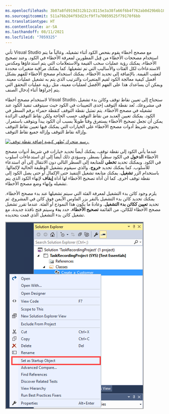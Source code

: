 ```yaml
---
ms.openlocfilehash: 3b07a8fd919d312b12c8115e3a38fa66f6b4f762ab0d29b6b18549d47dedac99
ms.sourcegitcommit: 511a76b204f93d23cf9f7a70059525f79170f6bb
ms.translationtype: HT
ms.contentlocale: ar-SA
ms.lasthandoff: 08/11/2021
ms.locfileid: "7059325"
---
```


تأتي Visual Studio مع مصحح أخطاء يقوم بفحص الكود أثناء تشغيله. وغالباً ما يتم استخدام مصححات الأخطاء من قِبل المطورين لمعرفة الأخطاء في الكود. وعند تصحيح الأخطاء، يمكنك رؤية عمليات سحب القيمة والاستعلامات التي يتم استدعاؤها ومكدس الاستدعاءات لكل الفئات والأساليب التي تم تشغيلها. كما يمكنك مراقبة متغيرات محددة لتعقب القيمة. بالإضافة إلى تحديد الأخطاء، يمكنك استخدام مصحح الأخطاء للفهم بشكل أفضل كيفية معالجة الكود لقيم المتغيرات والترتيب الذي يتم به تشغيل عمليات معينة. ويمكن أن يساعدك هذا على الفهم الأفضل لعمليات معينة، مثل رؤية عمليات التحقق التي يتم إجراؤها أثناء إدخال الصنف.

لاستخدام مصحح أخطاء Visual Studio، ستحتاج إلى تعيين نقاط توقف وكائن بدء تشغيل في مشروعك. تُعد نقطة التوقف إحدى التعيينات في الكود حيث سيتوقف تنفيذ الكود عند تشغيله في مصحح الأخطاء. يتم تمثيل نقطة التوقف كنقطة حمراء برقم السطر في الكود. يمكنك تعيين العديد من نقاط التوقف حسب الحاجة ولكن نقاط التوقف الزائدة يمكن أن تجعل تصحيح الأخطاء يستغرق وقتاً طويلاً بسبب أن الكود يبدأ ويتوقف باستمرار. يحتوي شريط أدوات مصحح الأخطاء على الخيارات التي يمكنك فيها تعيين نقاط التوقف وإزالة نقاط التوقف وإزالة جميع نقاط التوقف.


[ ![رسم متحرك يُظهر كيفية إضافة نقطة توقف.](../media/add-break-point.gif)](../media/add-break-point.gif#lightbox)

عندما يأتي الكود إلى نقطة توقف، يمكنك أيضاً تحديد خيارات في شريط أدوات مصحح الأخطاء **الدخول** في الكود سطراً بسطر. وسيؤدي ذلك أيضاً إلى أي استدعاءات أسلوب في الكود. ويمكنك تحديد **تخطي** للمتابعة إلى السطر التالي دون الانتقال إلى أي استدعاء للأسلوب. كما يمكنك تحديد **خروج**، والذي سيقوم بتشغيل الوظيفة الحالية لإكمالها.
باستخدام الزر **تشغيل**، يمكنك متابعة تشغيل التنفيذ حتى الإكمال أو حتى يصل الكود إلى نقطة توقف أخرى. كما أن أداة تصحيح الأخطاء لها أداة **إيقاف** لإنهاء الكود الذي يتم تشغيله وإنهاء وضع مصحح الأخطاء.

يلزم وجود كائن بدء التشغيل لمعرفة الفئة التي سيتم تشغيلها عند بدء مصحح الأخطاء. يمكنك تحديد كائن بدء التشغيل بالنقر بزر الماوس الأيمن فوق كائن في المشروع، ثم تحديد **تعيين ككائن بدء التشغيل**.
وعادةً ما يكون هذا النموذج أو الفئة. عندما تقرر تشغيل مصحح الأخطاء للكائن، من القائمة **تصحيح الأخطاء**، حدد **بدء** وسيتم فتح نافذة جديدة، مع تشغيل كائن بدء التشغيل الذي قمت بتحديده.

![لقطة شاشة للتحديد "تعيين ككائن بدء التشغيل".](../media/set-start-up-object.png)
